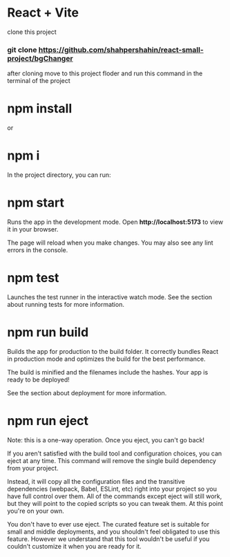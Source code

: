 # React + Vite

clone this project 
### **git clone https://github.com/shahpershahin/react-small-project/bgChanger**

after cloning move to this project floder and run this command in the terminal of the project
# **npm install** 
or 
# **npm i** 
In the project directory, you can run:

# **npm start**
Runs the app in the development mode.
Open **http://localhost:5173** to view it in your browser.

The page will reload when you make changes.
You may also see any lint errors in the console.

# **npm test**
Launches the test runner in the interactive watch mode.
See the section about running tests for more information.

# **npm run build**
Builds the app for production to the build folder.
It correctly bundles React in production mode and optimizes the build for the best performance.

The build is minified and the filenames include the hashes.
Your app is ready to be deployed!

See the section about deployment for more information.

# **npm run eject**
Note: this is a one-way operation. Once you eject, you can't go back!

If you aren't satisfied with the build tool and configuration choices, you can eject at any time. This command will remove the single build dependency from your project.

Instead, it will copy all the configuration files and the transitive dependencies (webpack, Babel, ESLint, etc) right into your project so you have full control over them. All of the commands except eject will still work, but they will point to the copied scripts so you can tweak them. At this point you're on your own.

You don't have to ever use eject. The curated feature set is suitable for small and middle deployments, and you shouldn't feel obligated to use this feature. However we understand that this tool wouldn't be useful if you couldn't customize it when you are ready for it.
